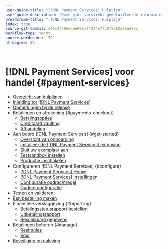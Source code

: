```yaml
---
user-guide-title: "[!DNL Payment Services] Hulplijn"
user-guide-description: "Deze gids verstrekt gedetailleerde informatie over het installeren en het vormen [!DNL Payment Services] voor uw [!DNL Adobe Commerce] of [!DNL Magento Open Source] store."
breadcrumb-title: "[!DNL Payment Services] Hulplijn"
index: true
source-git-commit: c4e14f79e5aae996aff2f4e7fc9f8a82ae6ad93c
workflow-type: tm+mt
source-wordcount: '79'
ht-degree: 0%

---
```



# [!DNL Payment Services] voor handel {#payment-services}

- [Overzicht van hulplijnen](guide-overview.md)
- [Inleiding tot [!DNL Payment Services]](overview.md)
- [Opmerkingen bij de release](release-notes.md)
- Betalingen en afrekening {#payments-checkout}
   - [Betalingsopties](payments-options.md)
   - [Creditcard vaulting](vaulting.md)
   - [Afhandeling](checkout.md)
- Aan boord [!DNL Payment Services] {#get-started}
   - [Overzicht van onboarding](onboard.md)
   - [Installeer de [!DNL Payment Services] extension](install.md)
   - [Sluit uw exemplaar aan](connect.md)
   - [Testsandbox instellen](sandbox.md)
   - [Productie inschakelen](production.md)
- Configureren [!DNL Payment Services] {#configure}
   - [[!DNL Payment Services] Home](payments-home.md)
   - [[!DNL Payment Services] Instellingen](settings.md)
   - [Configuratie opdrachtregel](configure-cli.md)
   - [Oudere configuratie](configure-admin.md)
- [Testen en valideren](test-validate.md)
- [Een bestelling maken](create-order.md)
- Financiële verslaggeving {#reporting}
   - [Betalingsstatusrapport bestellen](order-payment-status.md)
   - [Uitbetalingsrapport](payouts.md)
   - [Beschikbare gegevens](data.md)
- Betalingen beheren {#manage}
   - [Restituties](refunds.md)
   - [Void](voids.md)
- [Beveiliging en naleving](security.md)
